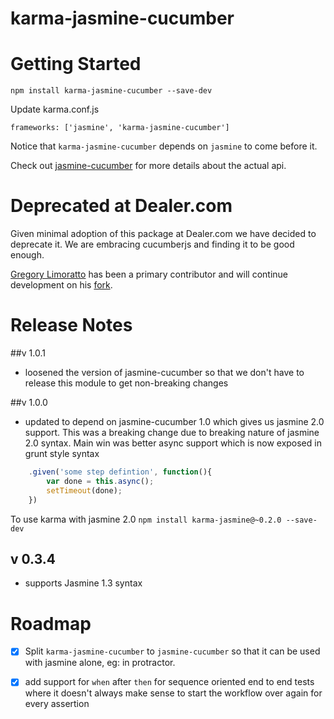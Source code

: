 karma-jasmine-cucumber
================

# Getting Started

	npm install karma-jasmine-cucumber --save-dev
	
Update karma.conf.js

	frameworks: ['jasmine', 'karma-jasmine-cucumber']
	
Notice that `karma-jasmine-cucumber` depends on `jasmine` to come before it.

Check out [jasmine-cucumber](https://github.com/DealerDotCom/jasmine-cucumber) for more details about the actual api. 

# Deprecated at Dealer.com
Given minimal adoption of this package at Dealer.com we have decided to deprecate it. We are embracing cucumberjs and finding it to be good enough. 

[Gregory Limoratto](https://github.com/gregorylimoratto) has been a primary contributor and will continue development on his [fork](https://github.com/gregorylimoratto/karma-jasmine-cucumber). 


# Release Notes
##v 1.0.1
* loosened the version of jasmine-cucumber so that we don't have to release this module to get non-breaking changes

##v 1.0.0
* updated to depend on jasmine-cucumber 1.0 which gives us jasmine 2.0 support. This was a breaking change due to breaking nature of jasmine 2.0 syntax. Main win was better async support which is now exposed in grunt style syntax

```javascript
	.given('some step defintion', function(){
		var done = this.async();
		setTimeout(done);
	})
```
To use karma with jasmine 2.0  `npm install karma-jasmine@~0.2.0 --save-dev`

## v 0.3.4
* supports Jasmine 1.3 syntax

# Roadmap
* [x] Split `karma-jasmine-cucumber` to `jasmine-cucumber` so that it can be used with jasmine alone, eg: in protractor. 
* [x] add support for `when` after `then` for sequence oriented end to end tests where it doesn't always make sense to start the workflow over again for every assertion

	
